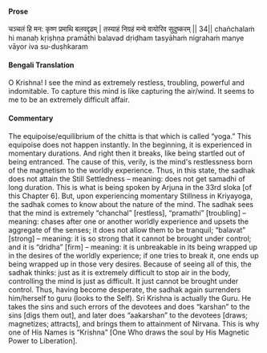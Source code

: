 #### Prose 

चञ्चलं हि मन: कृष्ण प्रमाथि बलवद्दृढम् |
तस्याहं निग्रहं मन्ये वायोरिव सुदुष्करम् || 34||
chañchalaṁ hi manaḥ kṛiṣhṇa pramāthi balavad dṛiḍham
tasyāhaṁ nigrahaṁ manye vāyor iva su-duṣhkaram

 #### Bengali Translation 

O Krishna! I see the mind as extremely restless, troubling, powerful and indomitable. To capture this mind is like capturing the air/wind. It seems to me to be an extremely difficult affair.

 #### Commentary 

The equipoise/equilibrium of the chitta is that which is called “yoga.” This equipoise does not happen instantly. In the beginning, it is experienced in momentary durations. And right then it breaks, like being startled out of being entranced. The cause of this, verily, is the mind's restlessness born of the magnetism to the worldly experience. Thus, in this state, the sadhak does not attain the Still Settledness – meaning: does not get samadhi of long duration. This is what is being spoken by Arjuna in the 33rd sloka [of this Chapter 6]. But, upon experiencing momentary Stillness in Kriyayoga, the sadhak comes to know about the nature of the mind. The sadhak sees that the mind is extremely “chanchal” [restless], “pramathi” [troubling] – meaning: chases after one or another worldly experience and upsets the aggregate of the senses; it does not allow them to be tranquil; “balavat” [strong] – meaning: it is so strong that it cannot be brought under control; and it is “dridha” [firm] – meaning: it is unbreakable in its being wrapped up in the desires of the worldly experience; if one tries to break it, one ends up being wrapped up in those very desires. Because of seeing all of this, the sadhak thinks: just as it is extremely difficult to stop air in the body, controlling the mind is just as difficult. It just cannot be brought under control. Thus, having become desperate, the sadhak again surrenders him/herself to guru (looks to the Self). Sri Krishna is actually the Guru. He takes the sins and such errors of the devotees and does “karshan” to the sins [digs them out], and later does “aakarshan” to the devotees [draws; magnetizes; attracts], and brings them to attainment of Nirvana. This is why one of His Names is “Krishna” [One Who draws the soul by His Magnetic Power to Liberation]. 